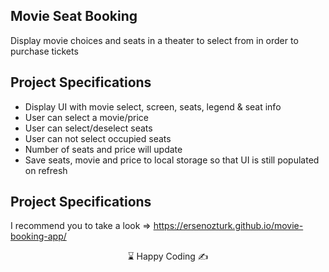 
## Movie Seat Booking

Display movie choices and seats in a theater to select from in order to purchase tickets

## Project Specifications

- Display UI with movie select, screen, seats, legend & seat info
- User can select a movie/price
- User can select/deselect seats
- User can not select occupied seats
- Number of seats and price will update
- Save seats, movie and price to local storage so that UI is still populated on refresh  

## Project Specifications

I recommend you to take a look => https://ersenozturk.github.io/movie-booking-app/

<center> ⌛ Happy Coding  ✍ </center>

